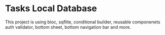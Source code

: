 # Tasks Local Database

This project is using bloc, sqflite, conditional builder, reusable componenets auth validator, bottom sheet, bottom navigation bar and more.
